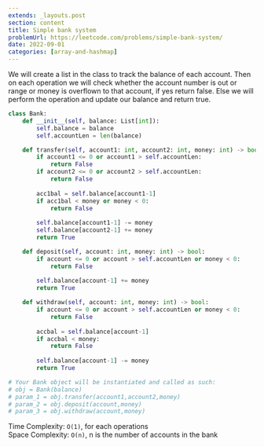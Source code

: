 ```yaml
---
extends: _layouts.post
section: content
title: Simple bank system
problemUrl: https://leetcode.com/problems/simple-bank-system/
date: 2022-09-01
categories: [array-and-hashmap]
---
```


We will create a list in the class to track the balance of each account. Then on each operation we will check whether the account number is out or range or money is overflown to that account, if yes return false. Else we will perform the operation and update our balance and return true.

```python
class Bank:
    def __init__(self, balance: List[int]):
        self.balance = balance
        self.accountLen = len(balance)

    def transfer(self, account1: int, account2: int, money: int) -> bool:
        if account1 <= 0 or account1 > self.accountLen:
            return False
        if account2 <= 0 or account2 > self.accountLen:
            return False
        
        acc1bal = self.balance[account1-1]
        if acc1bal < money or money < 0:
            return False
        
        self.balance[account1-1] -= money
        self.balance[account2-1] += money
        return True

    def deposit(self, account: int, money: int) -> bool:
        if account <= 0 or account > self.accountLen or money < 0:
            return False
        
        self.balance[account-1] += money
        return True

    def withdraw(self, account: int, money: int) -> bool:
        if account <= 0 or account > self.accountLen or money < 0:
            return False
        
        accbal = self.balance[account-1]
        if accbal < money:
            return False
        
        self.balance[account-1] -= money
        return True

# Your Bank object will be instantiated and called as such:
# obj = Bank(balance)
# param_1 = obj.transfer(account1,account2,money)
# param_2 = obj.deposit(account,money)
# param_3 = obj.withdraw(account,money)
```

Time Complexity: `O(1)`, for each operations <br/>
Space Complexity: `O(n)`, n is the number of accounts in the bank